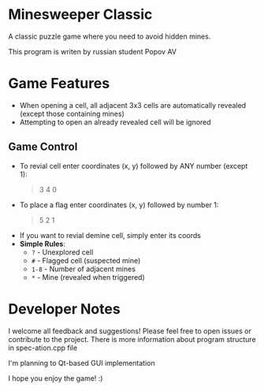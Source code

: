# Minesweeper Classic

A classic puzzle game where you need to avoid hidden mines.

This program is writen by russian student Popov AV

# Game Features

- When opening a cell, all adjacent 3x3 cells are automatically revealed (except those containing mines)
- Attempting to open an already revealed cell will be ignored
## Game Control
- To revial cell enter coordinates (x, y) followed by ANY number (except 1):
    > 3 4 0
- To place a flag enter coordinates (x, y) followed by number 1:
    > 5 2 1
- If you want to revial demine cell, simply enter its coords
- **Simple Rules**: 
  - `?` - Unexplored cell
  - `#` - Flagged cell (suspected mine)
  - `1-8` - Number of adjacent mines
  - `*` - Mine (revealed when triggered)

# Developer Notes

I welcome all feedback and suggestions! Please feel free to open issues or contribute to the project. There is more information about program structure in spec-ation.cpp file

I'm planning to Qt-based GUI implementation

I hope you enjoy the game! :)
